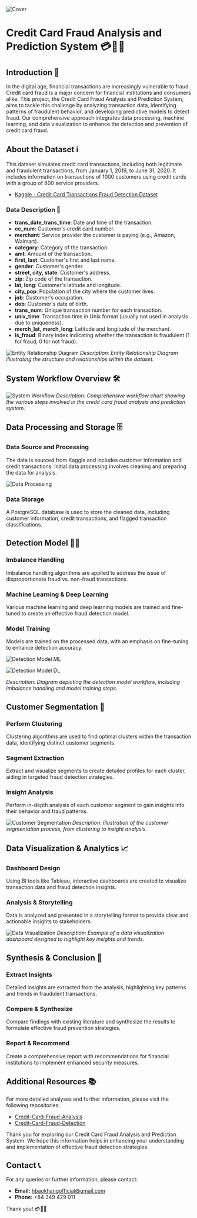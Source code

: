 ![Cover](https://github.com/KhangKuro/Credit-Card-Fraud-Cluster/blob/main/CCF.png)

# Credit Card Fraud Analysis and Prediction System 💳🕵️‍♂️

## Introduction 🌟

In the digital age, financial transactions are increasingly vulnerable to fraud. Credit card fraud is a major concern for financial institutions and consumers alike. This project, the Credit Card Fraud Analysis and Prediction System, aims to tackle this challenge by analyzing transaction data, identifying patterns of fraudulent behavior, and developing predictive models to detect fraud. Our comprehensive approach integrates data processing, machine learning, and data visualization to enhance the detection and prevention of credit card fraud.

## About the Dataset ℹ️

This dataset simulates credit card transactions, including both legitimate and fraudulent transactions, from January 1, 2019, to June 31, 2020. It includes information on transactions of 1000 customers using credit cards with a group of 800 service providers.

- [Kaggle - Credit Card Transactions Fraud Detection Dataset](https://www.kaggle.com/datasets/kartik2112/fraud-detection/data)

### Data Description 📝

- **trans_date_trans_time**: Date and time of the transaction.
- **cc_num**: Customer's credit card number.
- **merchant**: Service provider the customer is paying (e.g., Amazon, Walmart).
- **category**: Category of the transaction.
- **amt**: Amount of the transaction.
- **first, last**: Customer's first and last name.
- **gender**: Customer's gender.
- **street, city, state**: Customer's address.
- **zip**: Zip code of the transaction.
- **lat, long**: Customer's latitude and longitude.
- **city_pop**: Population of the city where the customer lives.
- **job**: Customer's occupation.
- **dob**: Customer's date of birth.
- **trans_num**: Unique transaction number for each transaction.
- **unix_time**: Transaction time in Unix format (usually not used in analysis due to uniqueness).
- **merch_lat, merch_long**: Latitude and longitude of the merchant.
- **is_fraud**: Binary index indicating whether the transaction is fraudulent (1 for fraud, 0 for not fraud).

![Entity Relationship Diagram](https://github.com/KhangKuro/Credit-Card-Fraud-Detection/blob/main/erd.png)
*Description: Entity Relationship Diagram illustrating the structure and relationships within the dataset.*

## System Workflow Overview 🛠️

![System Workflow](https://github.com/KhangKuro/Credit-Card-Fraud-Analysis-and-Prediction-System/blob/main/Flow%20Chart.jpg)
*Description: Comprehensive workflow chart showing the various steps involved in the credit card fraud analysis and prediction system.*

## Data Processing and Storage 🗄️

### Data Source and Processing

The data is sourced from Kaggle and includes customer information and credit transactions. Initial data processing involves cleaning and preparing the data for analysis.

![Data Processing](https://github.com/KhangKuro/Credit-Card-Fraud-Analysis-and-Prediction-System/blob/main/Processing.jpg)

### Data Storage

A PostgreSQL database is used to store the cleaned data, including customer information, credit transactions, and flagged transaction classifications.

## Detection Model 🕵️‍♀️

### Imbalance Handling

Imbalance handling algorithms are applied to address the issue of disproportionate fraud vs. non-fraud transactions.

### Machine Learning & Deep Learning

Various machine learning and deep learning models are trained and fine-tuned to create an effective fraud detection model.

### Model Training

Models are trained on the processed data, with an emphasis on fine-tuning to enhance detection accuracy.

![Detection Model ML](https://github.com/KhangKuro/Credit-Card-Fraud-Analysis-and-Prediction-System/blob/main/ML_Flow.jpg)

![Detection Model DL](https://github.com/KhangKuro/Credit-Card-Fraud-Analysis-and-Prediction-System/blob/main/DL_Flow.jpg)

*Description: Diagram depicting the detection model workflow, including imbalance handling and model training steps.*

## Customer Segmentation 👥

### Perform Clustering

Clustering algorithms are used to find optimal clusters within the transaction data, identifying distinct customer segments.

### Segment Extraction

Extract and visualize segments to create detailed profiles for each cluster, aiding in targeted fraud detection strategies.

### Insight Analysis

Perform in-depth analysis of each customer segment to gain insights into their behavior and fraud patterns.

![Customer Segmentation](https://github.com/KhangKuro/Credit-Card-Fraud-Analysis-and-Prediction-System/blob/main/Clustering%20_Flow.jpg)
*Description: Illustration of the customer segmentation process, from clustering to insight analysis.*

## Data Visualization & Analytics 📈

### Dashboard Design

Using BI tools like Tableau, interactive dashboards are created to visualize transaction data and fraud detection insights.

### Analysis & Storytelling

Data is analyzed and presented in a storytelling format to provide clear and actionable insights to stakeholders.

![Data Visualization](https://github.com/KhangKuro/Credit-Card-Fraud-Analysis-and-Prediction-System/blob/main/Analysis_Flow.jpg)
*Description: Example of a data visualization dashboard designed to highlight key insights and trends.*

## Synthesis & Conclusion 📝

### Extract Insights

Detailed insights are extracted from the analysis, highlighting key patterns and trends in fraudulent transactions.

### Compare & Synthesize

Compare findings with existing literature and synthesize the results to formulate effective fraud prevention strategies.

### Report & Recommend

Create a comprehensive report with recommendations for financial institutions to implement enhanced security measures.

## Additional Resources 📚

For more detailed analyses and further information, please visit the following repositories:

- [Credit-Card-Fraud-Analysis](https://github.com/KhangKuro/Credit-Card-Fraud-Analysis)
- [Credit-Card-Fraud-Detection](https://github.com/KhangKuro/Credit-Card-Fraud-Detection)

Thank you for exploring our Credit Card Fraud Analysis and Prediction System. We hope this information helps in enhancing your understanding and implementation of effective fraud detection strategies.

## Contact 📞

For any queries or further information, please contact:

- **Email:** hbaokhangofficial@gmail.com
- **Phone:** +84 349 429 011

Thank you! 💳🕵️‍♂️
